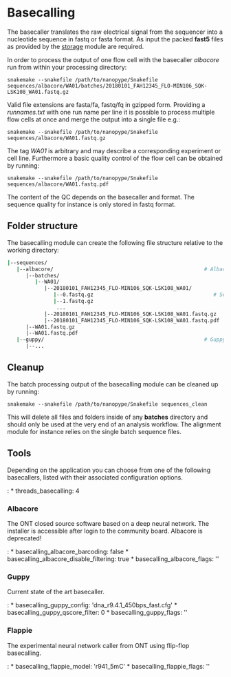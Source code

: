 # Basecalling

The basecaller translates the raw electrical signal from the sequencer into a nucleotide sequence in fastq or fasta format. As input the packed **fast5** files as provided by the [storage](storage.md) module are required.

In order to process the output of one flow cell with the basecaller *albacore* run from within your processing directory:

    snakemake --snakefile /path/to/nanopype/Snakefile sequences/albacore/WA01/batches/20180101_FAH12345_FLO-MIN106_SQK-LSK108_WA01.fastq.gz

Valid file extensions are fasta/fa, fastq/fq in gzipped form. Providing a *runnames.txt* with one run name per line it is possible to process multiple flow cells at once and merge the output into a single file e.g.:

    snakemake --snakefile /path/to/nanopype/Snakefile sequences/albacore/WA01.fastq.gz

The tag *WA01* is arbitrary and may describe a corresponding experiment or cell line. Furthermore a basic quality control of the flow cell can be obtained by running:

    snakemake --snakefile /path/to/nanopype/Snakefile sequences/albacore/WA01.fastq.pdf

The content of the QC depends on the basecaller and format. The sequence quality for instance is only stored in fastq format.

## Folder structure

The basecalling module can create the following file structure relative to the working directory:

```sh
|--sequences/
   |--albacore/                                                 # Albacore basecaller
      |--batches/
         |--WA01/
            |--20180101_FAH12345_FLO-MIN106_SQK-LSK108_WA01/
               |--0.fastq.gz                                       # Sequence batches
               |--1.fastq.gz
                ...
            |--20180101_FAH12345_FLO-MIN106_SQK-LSK108_WA01.fastq.gz
            |--20180101_FAH12345_FLO-MIN106_SQK-LSK108_WA01.fastq.pdf
      |--WA01.fastq.gz
      |--WA01.fastq.pdf
   |--guppy/                                                    # Guppy basecaller
      |--...
```

## Cleanup

The batch processing output of the basecalling module can be cleaned up by running:

    snakemake --snakefile /path/to/nanopype/Snakefile sequences_clean

This will delete all files and folders inside of any **batches** directory and should only be used at the very end of an analysis workflow. The alignment module for instance relies on the single batch sequence files.

## Tools
Depending on the application you can choose from one of the following basecallers, listed with their associated configuration options.

:   * threads_basecalling: 4

### Albacore
The ONT closed source software based on a deep neural network. The installer is accessible after login to the community board. Albacore is deprecated!

:   * basecalling_albacore_barcoding: false
    * basecalling_albacore_disable_filtering: true
    * basecalling_albacore_flags: ''

### Guppy
Current state of the art basecaller.

:   * basecalling_guppy_config: 'dna_r9.4.1_450bps_fast.cfg'
    * basecalling_guppy_qscore_filter: 0
    * basecalling_guppy_flags: ''

### Flappie
The experimental neural network caller from ONT using flip-flop basecalling.

:   * basecalling_flappie_model: 'r941_5mC'
    * basecalling_flappie_flags: ''

